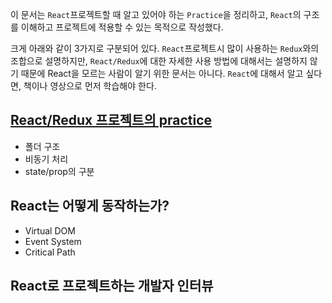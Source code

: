 이 문서는 `React`프로젝트할 때 알고 있어야 하는 `Practice`을 정리하고, `React`의 구조를 이해하고 프로젝트에 적용할 수 있는 목적으로 작성했다.

크게 아래와 같이 3가지로 구분되어 있다.
`React`프로젝트시 많이 사용하는 `Redux`와의 조합으로 설명하지만, `React/Redux`에 대한 자세한 사용 방법에 대해서는 설명하지 않기 때문에 React을 모르는 사람이 알기 위한 문서는 아니다. `React`에 대해서 알고 싶다면, 책이나 영상으로 먼저 학습해야 한다.

## [React/Redux 프로젝트의 practice](guide/practice.md)
  - 폴더 구조
  - 비동기 처리
  - state/prop의 구분

## React는 어떻게 동작하는가?
  - Virtual DOM
  - Event System
  - Critical Path

## React로 프로젝트하는 개발자 인터뷰
